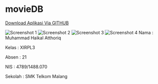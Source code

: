# movieDB

[Download Aplikasi Via GITHUB](https://github.com/haikalatth/movieDB/blob/master/app-release.apk)

![Screenshot 1](https://github.com/haikalatth/movieDB/blob/master/Screenshot_20170613-132959.png)
![Screenshot 2](https://github.com/haikalatth/movieDB/blob/master/Screenshot_20170613-133003.png)
![Screenshot 3](https://github.com/haikalatth/movieDB/blob/master/Screenshot_20170613-133006.png)
![Screenshot 4](https://github.com/haikalatth/movieDB/blob/master/Screenshot_20170613-133009.png)
Nama    : Muhammad Haikal Atthoriq 

Kelas   : XIRPL3 

Absen   : 21 

NIS     : 4789/1488.070 

Sekolah : SMK Telkom Malang 
